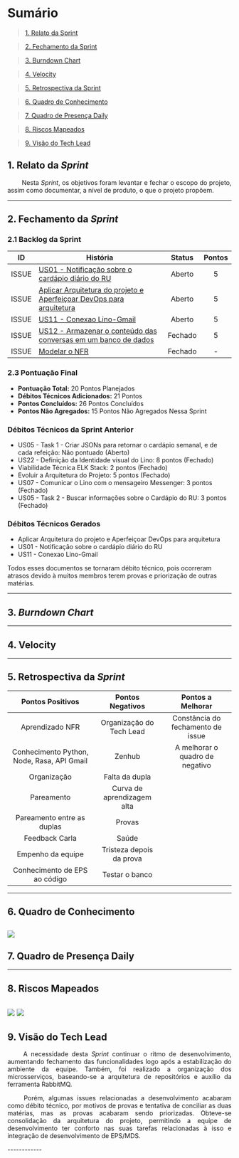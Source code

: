 # Sumário

>[1. Relato da Sprint](#1-relato-da-sprint)

>[2. Fechamento da Sprint](#2-fechamento-da-sprint)

>[3. Burndown Chart](#3-brundown-chart)

>[4. Velocity](#4-velocity)

>[5. Retrospectiva da Sprint](#5-retrospectiva-da-sprint)

>[6. Quadro de Conhecimento](#6-quadro-de-conhecimento)

>[7. Quadro de Presença Daily](#7-quadro-de-presença-daily)

>[8. Riscos Mapeados](#8-riscos-mapeados)

>[9. Visão do Tech Lead](#9-visão-do-tech-lead)

## 1. Relato da _Sprint_

<p align="justify">   Nesta <i>Sprint</i>, os objetivos foram levantar e fechar o escopo do projeto, assim como documentar,  a nível de produto, o que o projeto propõem.


------------

## 2. Fechamento da _Sprint_

### 2.1 Backlog da Sprint

| ID | História | Status | Pontos |
|:--:| ------- | :----: | :----: |
|ISSUE|[US01 - Notificação sobre o cardápio diário do RU](https://github.com/fga-eps-mds/2018.2-Lino/issues/87)|Aberto|5|
|ISSUE|[Aplicar Arquitetura do projeto e Aperfeiçoar DevOps para arquitetura](https://github.com/fga-eps-mds/2018.2-Lino/issues/73)|Aberto|5|
|ISSUE|[US11 - Conexao Lino-Gmail](https://github.com/fga-eps-mds/2018.2-Lino/issues/83)|Aberto|5|
|ISSUE|[US12 - Armazenar o conteúdo das conversas em um banco de dados](https://github.com/fga-eps-mds/2018.2-Lino/issues/77)|Fechado|5|
|ISSUE|[Modelar o NFR](https://github.com/fga-eps-mds/2018.2-Lino/issues/85)|Fechado| - |

### 2.3 Pontuação Final

* __Pontuação Total:__ 20 Pontos Planejados
* __Débitos Técnicos Adicionados:__ 21 Pontos 
* __Pontos Concluídos:__ 26 Pontos Concluídos
* __Pontos Não Agregados:__  15 Pontos Não Agregados Nessa Sprint

### Débitos Técnicos da Sprint Anterior

* US05 - Task 1 - Criar JSONs para retornar o cardápio semanal, e de cada refeição: Não pontuado (Aberto)
* US22 - Definição da Identidade visual do Lino: 8 pontos (Fechado)
* Viabilidade Técnica ELK Stack: 2 pontos (Fechado)
* Evoluir a Arquitetura do Projeto: 5 pontos (Fechado)
* US07 - Comunicar o Lino com o mensageiro Messenger: 3 pontos (Fechado)
* US05 - Task 2 - Buscar informações sobre o Cardápio do RU: 3 pontos (Fechado)

### Débitos Técnicos Gerados

* Aplicar Arquitetura do projeto e Aperfeiçoar DevOps para arquitetura
* US01 - Notificação sobre o cardápio diário do RU
* US11 - Conexao Lino-Gmail
  
Todos esses documentos se tornaram débito técnico, pois ocorreram atrasos devido à muitos membros terem provas e priorização de outras matérias.

------------
## 3. _Burndown Chart_
------------
## 4. Velocity
------------

## 5. Retrospectiva da _Sprint_

| Pontos Positivos                           | Pontos Negativos           | Pontos a Melhorar                 |
|:------------------------------------------:|:--------------------------:|:---------------------------------:|
| Aprendizado NFR                            | Organização do Tech Lead   | Constância do fechamento de issue |
| Conhecimento Python, Node, Rasa, API Gmail | Zenhub                     | A melhorar o quadro de negativo   |
| Organização                                | Falta da dupla             |                                   |
| Pareamento                                 | Curva de aprendizagem alta |                                   |
| Pareamento entre as duplas                 | Provas                     |                                   |
| Feedback Carla                             | Saúde                      |                                   |
| Empenho da equipe                          | Tristeza depois da prova   |                                   |
| Conhecimento de EPS ao código              | Testar o banco             |                                   |


------------
## 6. Quadro de Conhecimento
![](https://i.imgur.com/xjFPtQT.png)
------------

## 7. Quadro de Presença Daily

------------
## 8. Riscos Mapeados
![](https://i.imgur.com/7weDoOU.png)
![](https://i.imgur.com/FFtuIVV.png)
------------
## 9. Visão do Tech Lead

<p align="justify">   A necessidade desta <i>Sprint</i> continuar o ritmo de desenvolvimento, aumentando fechamento das funcionalidades logo após a estabilização do ambiente da equipe. Também, foi realizado a organização dos microsserviços, baseando-se a arquitetura de repositórios e auxílio da ferramenta RabbitMQ.</p>
<p align="justify">   Porém, algumas issues relacionadas a desenvolvimento acabaram como débito técnico, por motivos de provas e tentativa de conciliar as duas matérias, mas as provas acabaram sendo priorizadas. Obteve-se consolidação da arquitetura do projeto, permitindo a equipe de desenvolvimento ter conforto nas suas tarefas relacionadas à isso e integração de desenvolvimento de EPS/MDS.</p>
------------